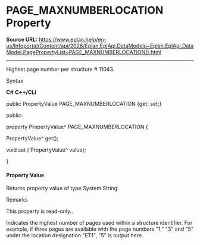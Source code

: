 # PAGE_MAXNUMBERLOCATION Property

**Source URL:** https://www.eplan.help/en-us/Infoportal/Content/api/2026/Eplan.EplApi.DataModelu~Eplan.EplApi.DataModel.PagePropertyList~PAGE_MAXNUMBERLOCATION().html

---

Highest page number per structure # 11043.

Syntax

**C#**
**C++/CLI**


public PropertyValue PAGE_MAXNUMBERLOCATION {get; set;}

public:

property PropertyValue^ PAGE_MAXNUMBERLOCATION {

   PropertyValue^ get();

   void set (    PropertyValue^ value);

}


#### Property Value

Returns property value of type System.String.

Remarks

This property is read-only..

Indicates the highest number of pages used within a structure identifier. For example, if three pages are available with the page numbers "1," "3" and "5" under the location designation "ET1", "5" is output here.
